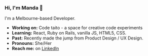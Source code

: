 ### Hi, I'm Manda 👋 

I'm a Melbourne-based Developer. 
- **Working on:** Code taito - a space for creative code experiments 
- **Learning:** React, Ruby on Rails, vanilla JS, HTML5, CSS.
- **Past:** Recently made the jump from Product Design / UX Design. 
- **Pronouns:** She/Her
- **Reach me:** on [LinkedIn](https://www.linkedin.com/in/amandajarvinen/)

 
<!--
**nimisaya/nimisaya** is a ✨ _special_ ✨ repository because its `README.md` (this file) appears on your GitHub profile.

Here are some ideas to get you started:

- 🔭 I’m currently working on egg, yolk, chicken.
- 🌱 I’m learning a lot about the web in General Assembly's Software Engineering Immersive
- 👯 I’m looking to collaborate on ...
- 🤔 I’m looking for help with ...
- 💬 Ask me about design for the web and mobile apps.
- 📫 How to reach me: message me on LinkedIn
- 😄 Pronouns: She/her
- ⚡ Fun fact: I have never been to the moon.
-->
